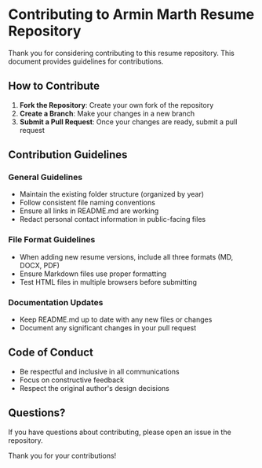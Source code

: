 # Contributing to Armin Marth Resume Repository

Thank you for considering contributing to this resume repository. This document provides guidelines for contributions.

## How to Contribute

1. **Fork the Repository**: Create your own fork of the repository
2. **Create a Branch**: Make your changes in a new branch
3. **Submit a Pull Request**: Once your changes are ready, submit a pull request

## Contribution Guidelines

### General Guidelines

- Maintain the existing folder structure (organized by year)
- Follow consistent file naming conventions
- Ensure all links in README.md are working
- Redact personal contact information in public-facing files

### File Format Guidelines

- When adding new resume versions, include all three formats (MD, DOCX, PDF)
- Ensure Markdown files use proper formatting
- Test HTML files in multiple browsers before submitting

### Documentation Updates

- Keep README.md up to date with any new files or changes
- Document any significant changes in your pull request

## Code of Conduct

- Be respectful and inclusive in all communications
- Focus on constructive feedback
- Respect the original author's design decisions

## Questions?

If you have questions about contributing, please open an issue in the repository.

Thank you for your contributions!
